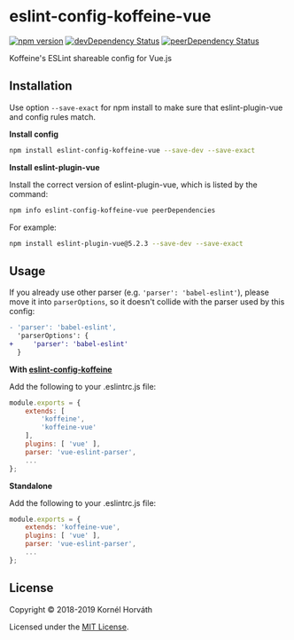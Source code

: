 # eslint-config-koffeine-vue

[![npm version](https://img.shields.io/npm/v/eslint-config-koffeine-vue.svg)](https://www.npmjs.com/package/eslint-config-koffeine-vue)
[![devDependency Status](https://david-dm.org/koffeine/eslint-config-koffeine-vue/dev-status.svg)](https://david-dm.org/koffeine/eslint-config-koffeine-vue?type=dev)
[![peerDependency Status](https://david-dm.org/koffeine/eslint-config-koffeine-vue/peer-status.svg)](https://david-dm.org/koffeine/eslint-config-koffeine-vue?type=peer)

Koffeine's ESLint shareable config for Vue.js

## Installation

Use option `--save-exact` for npm install to make sure that eslint-plugin-vue and config rules match.

__Install config__

```sh
npm install eslint-config-koffeine-vue --save-dev --save-exact
```

__Install eslint-plugin-vue__

Install the correct version of eslint-plugin-vue, which is listed by the command:

```sh
npm info eslint-config-koffeine-vue peerDependencies
```

For example:

```sh
npm install eslint-plugin-vue@5.2.3 --save-dev --save-exact
```

## Usage

If you already use other parser (e.g. `'parser': 'babel-eslint'`), please move it into `parserOptions`, so it doesn't collide with the parser used by this config:

```diff
- 'parser': 'babel-eslint',
  'parserOptions': {
+     'parser': 'babel-eslint'
  }
```

__With [eslint-config-koffeine](https://www.npmjs.com/package/eslint-config-koffeine)__

Add the following to your .eslintrc.js file:

```js
module.exports = {
	extends: [
		'koffeine',
		'koffeine-vue'
	],
	plugins: [ 'vue' ],
	parser: 'vue-eslint-parser',
	...
};
```

__Standalone__

Add the following to your .eslintrc.js file:

```js
module.exports = {
	extends: 'koffeine-vue',
	plugins: [ 'vue' ],
	parser: 'vue-eslint-parser',
	...
};
```

## License

Copyright © 2018-2019 Kornél Horváth

Licensed under the [MIT License](https://raw.githubusercontent.com/koffeine/eslint-config-koffeine-vue/master/LICENSE).